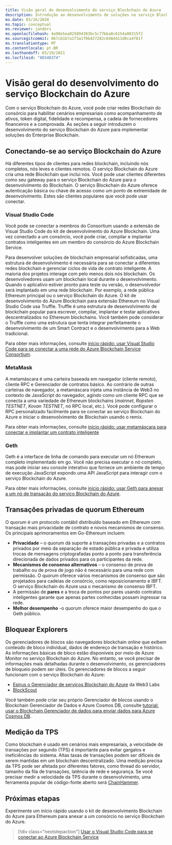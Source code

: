 ```yaml
---
title: Visão geral do desenvolvimento do serviço Blockchain do Azure
description: Introdução ao desenvolvimento de soluções no serviço Blockchain do Azure.
ms.date: 03/26/2020
ms.topic: conceptual
ms.reviewer: janders
ms.openlocfilehash: 4a98e5ea025894303bc5c77bba0c6154a08315f2
ms.sourcegitcommit: 867cb1b7a1f3a1f0b427282c648d411d0ca4f81f
ms.translationtype: MT
ms.contentlocale: pt-BR
ms.lasthandoff: 03/19/2021
ms.locfileid: "80348374"
---
```

# <a name="azure-blockchain-service-development-overview"></a>Visão geral do desenvolvimento do serviço Blockchain do Azure

Com o serviço Blockchain do Azure, você pode criar redes Blockchain do consórcio para habilitar cenários empresariais como acompanhamento de ativos, token digital, fidelidade e recompensa, a cadeia de fornecedores financeiros e a comprovada. As seções a seguir introduzem o desenvolvimento do serviço Blockchain do Azure para implementar soluções do Enterprise Blockchain.

## <a name="connecting-to-azure-blockchain-service"></a>Conectando-se ao serviço Blockchain do Azure

Há diferentes tipos de clientes para redes blockchain, incluindo nós completos, nós leves e clientes remotos. O serviço Blockchain do Azure cria uma rede Blockchain que inclui nós. Você pode usar clientes diferentes como seu gateway para o serviço Blockchain do Azure para o desenvolvimento do Blockchain. O serviço Blockchain do Azure oferece autenticação básica ou chave de acesso como um ponto de extremidade de desenvolvimento. Estes são clientes populares que você pode usar conectar.

### <a name="visual-studio-code"></a>Visual Studio Code

Você pode se conectar a membros do Consortium usando a extensão de Visual Studio Code do kit de desenvolvimento do Azure Blockchain. Uma vez conectado a um consórcio, você pode criar, compilar e implantar contratos inteligentes em um membro do consórcio do Azure Blockchain Service.

Para desenvolver soluções de blockchain empresarial sofisticadas, uma estrutura de desenvolvimento é necessária para se conectar a diferentes redes blockchain e gerenciar ciclos de vida de contrato inteligente. A maioria dos projetos interage com pelo menos dois nós blockchain. Os desenvolvedores usam um blockchain local durante o desenvolvimento. Quando o aplicativo estiver pronto para teste ou versão, o desenvolvedor será implantado em uma rede blockchain. Por exemplo, a rede pública Ethereum principal ou o serviço Blockchain do Azure. O kit de desenvolvimento do Azure Blockchain para extensão Ethereum no Visual Studio Code usa Truffle. Truffle é uma estrutura de desenvolvimento de blockchain popular para escrever, compilar, implantar e testar aplicativos descentralizados no Ethereum blockchains. Você também pode considerar o Truffle como uma estrutura que tenta integrar perfeitamente o desenvolvimento de um Smart Contract e o desenvolvimento para a Web tradicional.

Para obter mais informações, consulte [início rápido: usar Visual Studio Code para se conectar a uma rede do Azure Blockchain Service Consortium](connect-vscode.md).

### <a name="metamask"></a>MetaMask

A metamáscara é uma carteira baseada em navegador (cliente remoto), cliente RPC e Gerenciador de contratos básico. Ao contrário de outras carteiras de navegador, a metamáscara injeta uma instância de Web3 no contexto de JavaScript do navegador, agindo como um cliente RPC que se conecta a uma variedade de Ethereum blockchains (*mainnet*, *Ropsten TESTNET*, *Kovan TESTNET*, nó RPC local, etc.). Você pode configurar o RPC personalizado facilmente para se conectar ao serviço Blockchain do Azure e iniciar o desenvolvimento de Blockchain usando o remix.

Para obter mais informações, consulte [início rápido: usar metamáscara para conectar e implantar um contrato inteligente](connect-metamask.md)

### <a name="geth"></a>Geth

Geth é a interface de linha de comando para executar um nó Ethereum completo implementado em go. Você não precisa executar o nó completo, mas pode iniciar seu console interativo que fornece um ambiente de tempo de execução JavaScript expondo uma API JavaScript para interagir com o serviço Blockchain do Azure.

Para obter mais informações, consulte [início rápido: usar Geth para anexar a um nó de transação do serviço Blockchain do Azure](connect-geth.md).

## <a name="ethereum-quorum-private-transactions"></a>Transações privadas de quorum Ethereum

O quorum é um protocolo contábil distribuído baseado em Ethereum com transação mais privacidade de contrato e novos mecanismos de consenso. Os principais aprimoramentos em Go-Ethereum incluem:

* **Privacidade** – o quorum dá suporte a transações privadas e a contratos privados por meio da separação de estado pública e privada e utiliza trocas de mensagens criptografadas ponto a ponto para transferência direcionada de dados privados para os participantes da rede.
* **Mecanismos de consenso alternativos** – o consenso de prova de trabalho ou de prova de jogo não é necessário para uma rede com permissão. O quorum oferece vários mecanismos de consenso que são projetados para cadeias de consórcio, como reposicionamento e IBFT.  O serviço Blockchain do Azure usa o mecanismo de consenso IBFT.
* A permissão de **pares** e a troca de pontos por pares usando contratos inteligentes garante que apenas partes conhecidas possam ingressar na rede.
* **Melhor desempenho** -o quorum oferece maior desempenho do que o Geth público.

## <a name="block-explorers"></a>Bloquear Explorers

Os gerenciadores de blocos são navegadores blockchain online que exibem conteúdo de bloco individual, dados de endereço de transação e histórico. As informações básicas de bloco estão disponíveis por meio de Azure Monitor no serviço Blockchain do Azure. No entanto, se você precisar de informações mais detalhadas durante o desenvolvimento, os gerenciadores de bloqueio podem ser úteis.  Os gerenciadores de blocos a seguir funcionam com o serviço Blockchain do Azure:

* [Epirus o Gerenciador de serviços Blockchain do Azure](https://azuremarketplace.microsoft.com/marketplace/apps/blk-technologies.azure-blockchain-explorer-template?tab=Overview) da Web3 Labs
* [BlockScout](https://github.com/Azure-Samples/blockchain/blob/master/ledger/template/ethereum-on-azure/technology-samples/blockscout/README.md)

Você também pode criar seu próprio Gerenciador de blocos usando o Blockchain Gerenciador de Dados e Azure Cosmos DB, consulte [tutorial: usar o Blockchain Gerenciador de dados para enviar dados para Azure Cosmos DB](data-manager-cosmosdb.md).

## <a name="tps-measurement"></a>Medição da TPS

Como blockchain é usado em cenários mais empresariais, a velocidade de transações por segundo (TPS) é importante para evitar gargalos e ineficiências do sistema. Altas taxas de transações podem ser difíceis de serem mantidas em um blockchain descentralizado. Uma medição precisa da TPS pode ser afetada por diferentes fatores, como thread do servidor, tamanho da fila de transações, latência de rede e segurança. Se você precisar medir a velocidade da TPS durante o desenvolvimento, uma ferramenta popular de código-fonte aberto será [ChainHammer](https://github.com/drandreaskrueger/chainhammer).

## <a name="next-steps"></a>Próximas etapas

Experimente um início rápido usando o kit de desenvolvimento Blockchain do Azure para Ethereum para anexar a um consórcio no serviço Blockchain do Azure.

> [!div class="nextstepaction"]
> [Usar o Visual Studio Code para se conectar ao Azure Blockchain Service](connect-vscode.md)